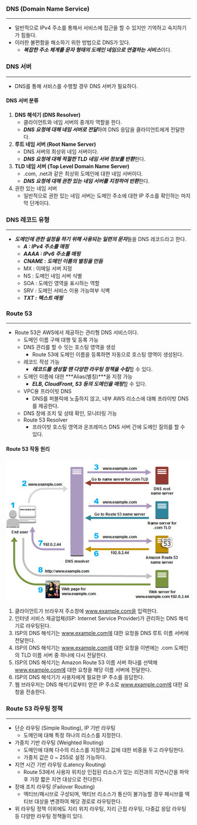 
### DNS (Domain Name Service)
---

- 일반적으로 IPv4 주소를 통해서 서비스에 접근을 할 수 있지만 기억하고 숙지하기가 힘들다.
- 이러한 불편함을 해소하기 위한 방법으로 DNS가 있다.
  - ***복잡한 주소 체계를 문자 형태의 도메인 네임으로 연결하는 서비스***이다.

### DNS 서버
---

- DNS를 통해 서비스를 수행할 경우 DNS 서버가 필요하다.

#### DNS 서버 분류
1. **DNS 해석기 (DNS Resolver)**
   - 클라이언트와 네임 서버의 중개자 역할을 한다.
   - ***DNS 요청에 대해 네임 서버로 전달***하여 DNS 응답을 클라이언트에게 전달한다.
2. **루트 네임 서버 (Root Name Server)**
   - DNS 서버의 최상위 네임 서버이다.
   - ***DNS 요청에 대해 적절한 TLD 네임 서버 정보를 반환***한다.
3. **TLD 네임 서버 (Top Level Domain Name Server)**
   - .com, .net과 같은 최상위 도메인에 대한 네임 서버이다.
   - ***DNS 요청에 대해 권한 있는 네임 서버를 지정하여 반환***한다.
4. 권한 있는 네임 서버
   - 일반적으로 권한 있는 네임 서버는 도메인 주소에 대한 IP 주소를 확인하는 마지막 단계이다.

### DNS 레코드 유형
---

- ***도메인에 관한 설정을 하기 위해 사용되는 일련의 문자***들을 DNS 레코드라고 한다.
  - ***A : IPv4 주소를 매핑***
  - ***AAAA : IPv6 주소를 매핑***
  - ***CNAME : 도메인 이름의 별칭을 만듬***
  - MX : 이메일 서버 지정
  - NS : 도메인 네임 서버 식별
  - SOA : 도메인 영역을 표시하는 역할
  - SRV : 도메인 서비스 이용 가능여부 식벽
  - ***TXT : 텍스트 매핑***

### Route 53
---

- Route 53은 AWS에서 제공하는 관리형 DNS 서비스이다.
  - 도메인 이름 구매 대행 및 등록 가능
  - DNS 관리를 할 수 잇는 호스팅 영역을 생성
    - Route 53에 도메인 이름을 등록하면 자동으로 호스팅 영역이 생성된다.
  - 레코드 작성 가능
    - ***레코드를 생성할 땐 다양한 라우팅 정책을 수립***할 수 있다.
  - 도메인 이름에 대한 ***Alias(별칭)***을 지정 가능
    - ***ELB, CloudFront, S3 등의 도메인을 매핑***할 수 있다.
  - VPC용 프라이빗 DNS
    - DNS를 퍼블릭에 노출하지 않고, 내부 AWS 리소스에 대해 프라이빗 DNS를 제공한다.  
  - DNS 장애 조치 및 상태 확인, 모니터링 가능
  - Route 53 Resolver
    - 프라이빗 호스팅 영역과 온프레미스 DNS 서버 간에 도메인 질의를 할 수 있다. 

#### Route 53 작동 원리 
![](img/DNS.png)

1. 클라이언트가 브라우저 주소창에 www.example.com을 입력한다.
2. 인터넷 서비스 제공업체(ISP: Internet Service Provider)가 관리하는 DNS 해석기로 라우팅된다.
3. ISP의 DNS 해석기는 www.example.com에 대한 요청을 DNS 루트 이름 서버에 전달한다.
4. ISP의 DNS 해석기는 www.example.com에 대한 요청을 이번에는 .com 도메인의 TLD 이름 서버 중 하나에 다시 전달한다.
5. ISP의 DNS 해석기는 Amazon Route 53 이름 서버 하나를 선택해 www.example.com에 대한 요청을 해당 이름 서버에 전달한다.
6. ISP의 DNS 해석기가 사용자에게 필요한 IP 주소를 응답한다.
7. 웹 브라우저는 DNS 해석기로부터 얻은 IP 주소로 www.example.com에 대한 요청을 전송한다.

### Route 53 라우팅 정책
---

- 단순 라우팅 (Simple Routing), IP 기반 라우팅
  - 도메인에 대해 특정 하나의 리소스를 지정한다.
- 가중치 기반 라우팅 (Weighted Routing)
  -  도메인에 대해 다수의 리소스를 지정하고 값에 대한 비중을 두고 라우팅한다.
  - 가중치 값은 0 ~ 255로 설정 가능하다.
- 지연 시간 기반 라우팅 (Latency Routing)
  - Route 53에서 사용자 위치상 인접된 리소스가 있는 리전과의 지연시간을 파악 후 가장 짧은 지연 대상으로 전다한다.
- 장애 조치 라우팅 (Failover Routing)
  - 액티브/패시브로 구성되며, 액티브 리소스가 통신이 불가능할 경우 패시브를 액티브 대상을 변경하여 해당 경로로 라우팅한다.
- 위 라우팅 정책 이외에도 지리 위치 라우팅, 지리 근접 라우팅, 다중값 응답 라우팅 등 다양한 라우팅 정책들이 있다.

